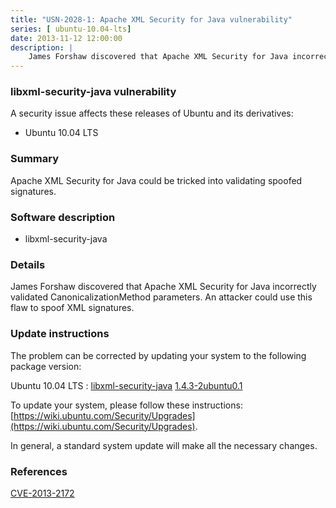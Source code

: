 ```yaml
---
title: "USN-2028-1: Apache XML Security for Java vulnerability"
series: [ ubuntu-10.04-lts]
date: 2013-11-12 12:00:00
description: |
    James Forshaw discovered that Apache XML Security for Java incorrectly validated CanonicalizationMethod parameters. An attacker could use this flaw to spoof XML signatures. 
--- 
```

 
 


### libxml-security-java vulnerability

A security issue affects these releases of Ubuntu and its derivatives:

* Ubuntu 10.04 LTS

### Summary

Apache XML Security for Java could be tricked into validating spoofed signatures.

### Software description

* libxml-security-java 

### Details

James Forshaw discovered that Apache XML Security for Java incorrectly validated CanonicalizationMethod parameters. An attacker could use this flaw to spoof XML signatures. 

### Update instructions

The problem can be corrected by updating your system to the following package version:

Ubuntu 10.04 LTS
 : [libxml-security-java](https://launchpad.net/ubuntu/+source/libxml-security-java) <span> [1.4.3-2ubuntu0.1](https://launchpad.net/ubuntu/+source/libxml-security-java/1.4.3-2ubuntu0.1) </span> 

To update your system, please follow these instructions: [https://wiki.ubuntu.com/Security/Upgrades](https://wiki.ubuntu.com/Security/Upgrades).

In general, a standard system update will make all the necessary changes. 

### References

 
 [CVE-2013-2172](http://people.ubuntu.com/~ubuntu-security/cve/CVE-2013-2172)
 

